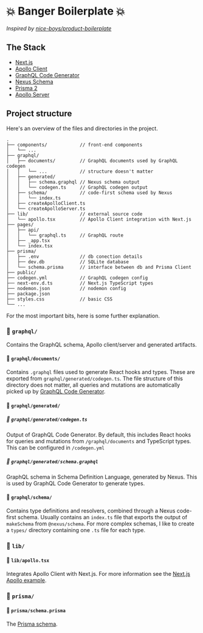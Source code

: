 # 💥 Banger Boilerplate 💥

_Inspired by [nice-boys/product-boilerplate](https://github.com/nice-boys/product-boilerplate)_

## The Stack

- [Next.js](https://nextjs.org/)
- [Apollo Client](https://www.apollographql.com/docs/react/)
- [GraphQL Code Generator](https://graphql-code-generator.com/)
- [Nexus Schema](https://nexus.js.org/)
- [Prisma 2](https://www.prisma.io/)
- [Apollo Server](https://www.apollographql.com/docs/apollo-server/)

## Project structure

Here's an overview of the files and directories in the project.

```
.
├── components/            // front-end components
│   └── ...
├── graphql/
│   ├── documents/         // GraphQL documents used by GraphQL codegen
│   │   └── ...            // structure doesn't matter
│   ├── generated/
│   │   ├── schema.graphql // Nexus schema output
│   │   └── codegen.ts     // GraphQL codegen output
│   ├── schema/            // code-first schema used by Nexus
│   │   └── index.ts
│   ├── createApolloClient.ts
│   └── createApolloServer.ts
├── lib/                   // external source code
│   └── apollo.tsx         // Apollo Client integration with Next.js
├── pages/
│   ├── api/
│   │   └── graphql.ts     // GraphQL route
│   ├── _app.tsx
│   └── index.tsx
├── prisma/
│   ├── .env               // db conection details
│   ├── dev.db             // SQLite database
│   └── schema.prisma      // interface between db and Prisma Client
├── public/
├── codegen.yml            // GraphQL codegen config
├── next-env.d.ts          // Next.js TypeScript types
├── nodemon.json           // nodemon config
├── package.json
├── styles.css             // basic CSS
└── ...
```

For the most important bits, here is some further explanation.

### 📂️ `graphql/`

Contains the GraphQL schema, Apollo client/server and generated artifacts.

#### 📂️ `graphql/documents/`

Contains `.graphql` files used to generate React hooks and types. These are exported from `graphql/generated/codegen.ts`. The file structure of this directory does not matter, all queries and mutations are automatically picked up by [GraphQL Code Generator](https://graphql-code-generator.com/).

#### 📂️ `graphql/generated/`

##### 📄️ `graphql/generated/codegen.ts`

Output of GraphQL Code Generator. By default, this includes React hooks for queries and mutations from `/graphql/documents` and TypeScript types. This can be configured in `/codegen.yml`

##### 📄️ `graphql/generated/schema.graphql`

GraphQL schema in Schema Definition Language, generated by Nexus. This is used by GraphQL Code Generator to generate types.

#### 📂️ `graphql/schema/`

Contains type definitions and resolvers, combined through a Nexus code-first schema. Usually contains an `index.ts` file that exports the output of `makeSchema` from `@nexus/schema`. For more complex schemas, I like to create a `types/` directory containing one `.ts` file for each type.

### 📂️ `lib/`

#### 📄️ `lib/apollo.tsx`

Integrates Apollo Client with Next.js. For more information see the [Next.js Apollo example](https://github.com/vercel/next.js/tree/61ace6ca03c1c683eb80f5df9bb07efe92f0bbb5/examples/with-apollo).

### 📂️ `prisma/`

#### 📄️ `prisma/schema.prisma`

The [Prisma schema](https://www.prisma.io/docs/concepts/components/prisma-schema).
